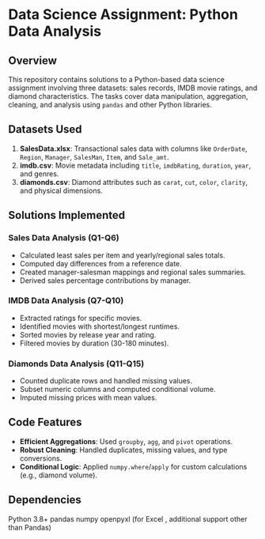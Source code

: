 # Data Science Assignment: Python Data Analysis

## Overview
This repository contains solutions to a Python-based data science assignment involving three datasets: sales records, IMDB movie ratings, and diamond characteristics. The tasks cover data manipulation, aggregation, cleaning, and analysis using `pandas` and other Python libraries.

## Datasets Used
1. **SalesData.xlsx**: Transactional sales data with columns like `OrderDate`, `Region`, `Manager`, `SalesMan`, `Item`, and `Sale_amt`.
2. **imdb.csv**: Movie metadata including `title`, `imdbRating`, `duration`, `year`, and genres.
3. **diamonds.csv**: Diamond attributes such as `carat`, `cut`, `color`, `clarity`, and physical dimensions.

## Solutions Implemented

### Sales Data Analysis (Q1-Q6)
- Calculated least sales per item and yearly/regional sales totals.
- Computed day differences from a reference date.
- Created manager-salesman mappings and regional sales summaries.
- Derived sales percentage contributions by manager.

### IMDB Data Analysis (Q7-Q10)
- Extracted ratings for specific movies.
- Identified movies with shortest/longest runtimes.
- Sorted movies by release year and rating.
- Filtered movies by duration (30-180 minutes).

### Diamonds Data Analysis (Q11-Q15)
- Counted duplicate rows and handled missing values.
- Subset numeric columns and computed conditional volume.
- Imputed missing prices with mean values.

## Code Features
- **Efficient Aggregations**: Used `groupby`, `agg`, and `pivot` operations.
- **Robust Cleaning**: Handled duplicates, missing values, and type conversions.
- **Conditional Logic**: Applied `numpy.where`/`apply` for custom calculations (e.g., diamond volume).

## Dependencies 
Python 3.8+
pandas
numpy
openpyxl (for Excel , additional support other than Pandas)
